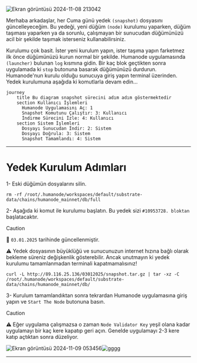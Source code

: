 ![Ekran görüntüsü 2024-11-08 213042](https://github.com/user-attachments/assets/a500a951-735e-4356-b76a-0ab0fc9b8afb)


Merhaba arkadaşlar, her Cuma günü yedek ```(snapshot)``` dosyasını güncelleyeceğim. Bu yedeği, yeni düğüm ```(node)``` kurulumu yaparken, düğüm taşıması yaparken ya da sorunlu, çalışmayan bir sunucudan düğümünüzü acil bir şekilde taşımak isterseniz kullanabilirsiniz. 

Kurulumu çok basit. İster yeni kurulum yapın, ister taşıma yapın farketmez ilk önce düğümünüzü kurun normal bir şekilde. Humanode uygulamasında ```(launcher)``` bulunan ```log``` kısmına gidin. Bir kaç blok geçtikten sonra uygulamada ki ```stop``` butonuna basarak düğümünüzü durdurun. Humanode'nun kurulu olduğu sunucuya giriş yapın terminal üzerinden. Yedek kurulumuna aşağıda ki komutlarla devam edin...

```mermaid
journey
    title Bu diagram snapshot sürecini adım adım göstermektedir
    section Kullanıcı İşlemleri
      Humanode Uygulamasını Aç: 1
      Snapshot Komutunu Çalıştır: 3: Kullanıcı
      İndirme Sürecini İzle: 4: Kullanıcı
    section Sistem İşlemleri
      Dosyayı Sunucudan İndir: 2: Sistem
      Dosyayı Doğrula: 3: Sistem
      Snapshot Tamamlandı: 4: Sistem
```

------

# Yedek Kurulum Adımları

1- Eski düğümün dosyalarını silin.
```4D
rm -rf /root/.humanode/workspaces/default/substrate-data/chains/humanode_mainnet/db/full
```

2- Aşağıda ki komut ile kurulumu başlatın. Bu yedek sizi ```#10953728. bloktan``` başlatacaktır. 

> [!CAUTION] 
> :loudspeaker: ```03.01.2025``` tarihinde güncellenmiştir.
> 
> :warning: Yedek dosyasının büyüklüğü ve sunucunuzun internet hızına bağlı olarak bekleme süreniz değişkenlik gösterebilir. Ancak unutmayın ki yedek kurulumu tamamlanmadan terminali kapatmamalısınız!

```Sieve
curl -L http://89.116.25.136/03012025/snapshot.tar.gz | tar -xz -C /root/.humanode/workspaces/default/substrate-data/chains/humanode_mainnet/db/
```

3- Kurulum tamamlandıktan sonra tekrardan Humanode uygulamasına giriş yapın ve ```Start The Node``` butonuna basın. 

> [!CAUTION] 
> :warning: Eğer uygulama çalışmazsa o zaman ```Node Validator Key``` yeşil olana kadar uygulamayı bir kaç kere kapatıp geri açın. Genelde uygulamayı 2-3 kere katıp açtıktan sonra düzeliyor.

![Ekran görüntüsü 2024-11-09 053456](https://github.com/user-attachments/assets/15d1ae14-4eeb-4afc-bf3e-159fb12ec4a1)![gggg](https://github.com/user-attachments/assets/03814192-f9d3-43bc-bd65-47558ad7c4af)


---



